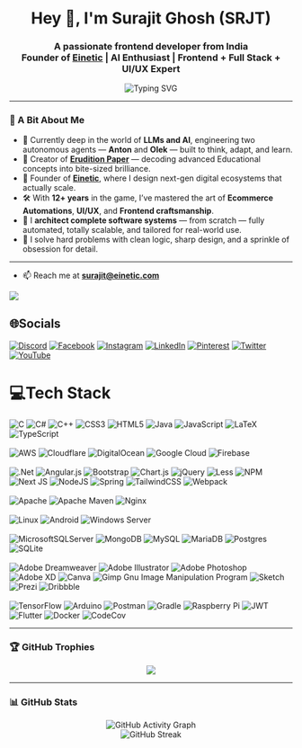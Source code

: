 <h1 align="center">Hey 👋, I'm Surajit Ghosh (SRJT)</h1>
<h3 align="center">A passionate frontend developer from India <br/> Founder of <a href="https://www.einetic.com">Einetic</a> | AI Enthusiast | Frontend + Full Stack + UI/UX Expert</h3>

<p align="center">
  <img src="https://readme-typing-svg.herokuapp.com?font=Fira+Code&weight=500&size=22&duration=4000&pause=1000&color=007bff&center=true&vCenter=true&multiline=true&width=600&height=100&lines=Building+scalable+automated+systems;Designing+stellar+UX+and+AI+experiences;Crafting+with+love+%F0%9F%92%96+since+2011" alt="Typing SVG">
</p>

---

### 🚀 A Bit About Me

- 🔬 Currently deep in the world of **LLMs and AI**, engineering two autonomous agents — **Anton** and **Olek** — built to think, adapt, and learn.  
- 🧠 Creator of [**Erudition Paper**](https://erudition.co.in/) — decoding advanced Educational concepts into bite-sized brilliance.  
- 🧭 Founder of [**Einetic**](https://www.einetic.com), where I design next-gen digital ecosystems that actually scale.  
- 🛠️ With **12+ years** in the game, I’ve mastered the art of **Ecommerce Automations**, **UI/UX**, and **Frontend craftsmanship**.  
- 🧠 I **architect complete software systems** — from scratch — fully automated, totally scalable, and tailored for real-world use.  
- 🎨 I solve hard problems with clean logic, sharp design, and a sprinkle of obsession for detail.  

---
 
- 📫 Reach me at **surajit@einetic.com**

[![](https://visitcount.itsvg.in/api?id=thesrjt&icon=0&color=1)](https://visitcount.itsvg.in)

## 🌐Socials
[![Discord](https://img.shields.io/badge/Discord-%237289DA.svg?logo=discord&logoColor=white)](htttps://discord.gg/SRJT#4540) [![Facebook](https://img.shields.io/badge/Facebook-%231877F2.svg?logo=Facebook&logoColor=white)](https://facebook.com/thesrjt) [![Instagram](https://img.shields.io/badge/Instagram-%23E4405F.svg?logo=Instagram&logoColor=white)](https://instagram.com/thesrjt) [![LinkedIn](https://img.shields.io/badge/LinkedIn-%230077B5.svg?logo=linkedin&logoColor=white)](https://linkedin.com/in/thesrjt) [![Pinterest](https://img.shields.io/badge/Pinterest-%23E60023.svg?logo=Pinterest&logoColor=white)](https://pinterest.com/thesrjt) [![Twitter](https://img.shields.io/badge/Twitter-%231DA1F2.svg?logo=Twitter&logoColor=white)](https://twitter.com/thesrjt) [![YouTube](https://img.shields.io/badge/YouTube-%23FF0000.svg?logo=YouTube&logoColor=white)](https://youtube.com/c/UC7J8LIRs4PNkGB4QHrmZWjA) 

# 💻Tech Stack
![C](https://img.shields.io/badge/c-%2300599C.svg?style=for-the-badge&logo=c&logoColor=white) ![C#](https://img.shields.io/badge/c%23-%23239120.svg?style=for-the-badge&logo=c-sharp&logoColor=white) ![C++](https://img.shields.io/badge/c++-%2300599C.svg?style=for-the-badge&logo=c%2B%2B&logoColor=white) ![CSS3](https://img.shields.io/badge/css3-%231572B6.svg?style=for-the-badge&logo=css3&logoColor=white) ![HTML5](https://img.shields.io/badge/html5-%23E34F26.svg?style=for-the-badge&logo=html5&logoColor=white) ![Java](https://img.shields.io/badge/java-%23ED8B00.svg?style=for-the-badge&logo=java&logoColor=white) ![JavaScript](https://img.shields.io/badge/javascript-%23323330.svg?style=for-the-badge&logo=javascript&logoColor=%23F7DF1E) ![LaTeX](https://img.shields.io/badge/latex-%23008080.svg?style=for-the-badge&logo=latex&logoColor=white) ![TypeScript](https://img.shields.io/badge/typescript-%23007ACC.svg?style=for-the-badge&logo=typescript&logoColor=white)
<br/><br/> ![AWS](https://img.shields.io/badge/AWS-%23FF9900.svg?style=for-the-badge&logo=amazon-aws&logoColor=white) ![Cloudflare](https://img.shields.io/badge/Cloudflare-F38020?style=for-the-badge&logo=Cloudflare&logoColor=white) ![DigitalOcean](https://img.shields.io/badge/DigitalOcean-%230167ff.svg?style=for-the-badge&logo=digitalOcean&logoColor=white) ![Google Cloud](https://img.shields.io/badge/Google%20Cloud-%234285F4.svg?style=for-the-badge&logo=google-cloud&logoColor=white) ![Firebase](https://img.shields.io/badge/firebase-%23039BE5.svg?style=for-the-badge&logo=firebase)
<br/><br/> ![.Net](https://img.shields.io/badge/.NET-5C2D91?style=for-the-badge&logo=.net&logoColor=white) ![Angular.js](https://img.shields.io/badge/angular.js-%23E23237.svg?style=for-the-badge&logo=angularjs&logoColor=white) ![Bootstrap](https://img.shields.io/badge/bootstrap-%23563D7C.svg?style=for-the-badge&logo=bootstrap&logoColor=white) ![Chart.js](https://img.shields.io/badge/chart.js-F5788D.svg?style=for-the-badge&logo=chart.js&logoColor=white) ![jQuery](https://img.shields.io/badge/jquery-%230769AD.svg?style=for-the-badge&logo=jquery&logoColor=white) ![Less](https://img.shields.io/badge/less-2B4C80?style=for-the-badge&logo=less&logoColor=white) ![NPM](https://img.shields.io/badge/NPM-%23000000.svg?style=for-the-badge&logo=npm&logoColor=white) ![Next JS](https://img.shields.io/badge/Next-black?style=for-the-badge&logo=next.js&logoColor=white) ![NodeJS](https://img.shields.io/badge/node.js-6DA55F?style=for-the-badge&logo=node.js&logoColor=white) ![Spring](https://img.shields.io/badge/spring-%236DB33F.svg?style=for-the-badge&logo=spring&logoColor=white) ![TailwindCSS](https://img.shields.io/badge/tailwindcss-%2338B2AC.svg?style=for-the-badge&logo=tailwind-css&logoColor=white) ![Webpack](https://img.shields.io/badge/webpack-%238DD6F9.svg?style=for-the-badge&logo=webpack&logoColor=black)
<br/><br/> ![Apache](https://img.shields.io/badge/apache-%23D42029.svg?style=for-the-badge&logo=apache&logoColor=white) ![Apache Maven](https://img.shields.io/badge/Apache%20Maven-C71A36?style=for-the-badge&logo=Apache%20Maven&logoColor=white) ![Nginx](https://img.shields.io/badge/nginx-%23009639.svg?style=for-the-badge&logo=nginx&logoColor=white)
<br/><br/> ![Linux](https://img.shields.io/badge/Linux-212121.svg?style=for-the-badge&logo=Linux&logoColor=white) ![Android](https://img.shields.io/badge/Android-3DDC84.svg?style=for-the-badge&logo=Android&logoColor=white) ![Windows Server](https://img.shields.io/badge/Windows%20Server-357EC7.svg?style=for-the-badge&logo=Windows&logoColor=white)
<br/><br/> ![MicrosoftSQLServer](https://img.shields.io/badge/Microsoft%20SQL%20Sever-CC2927?style=for-the-badge&logo=microsoft%20sql%20server&logoColor=white) ![MongoDB](https://img.shields.io/badge/MongoDB-%234ea94b.svg?style=for-the-badge&logo=mongodb&logoColor=white) ![MySQL](https://img.shields.io/badge/mysql-%2300f.svg?style=for-the-badge&logo=mysql&logoColor=white) ![MariaDB](https://img.shields.io/badge/MariaDB-003545?style=for-the-badge&logo=mariadb&logoColor=white) ![Postgres](https://img.shields.io/badge/postgres-%23316192.svg?style=for-the-badge&logo=postgresql&logoColor=white) ![SQLite](https://img.shields.io/badge/sqlite-%2307405e.svg?style=for-the-badge&logo=sqlite&logoColor=white)
<br/><br/> ![Adobe Dreamweaver](https://img.shields.io/badge/Adobe%20Dreamweaver-FF61F6.svg?style=for-the-badge&logo=Adobe%20Dreamweaver&logoColor=white) ![Adobe Illustrator](https://img.shields.io/badge/adobeillustrator-%23FF9A00.svg?style=for-the-badge&logo=adobeillustrator&logoColor=white) ![Adobe Photoshop](https://img.shields.io/badge/adobephotoshop-%2331A8FF.svg?style=for-the-badge&logo=adobephotoshop&logoColor=white) ![Adobe XD](https://img.shields.io/badge/Adobe%20XD-470137?style=for-the-badge&logo=Adobe%20XD&logoColor=#FF61F6) ![Canva](https://img.shields.io/badge/Canva-%2300C4CC.svg?style=for-the-badge&logo=Canva&logoColor=white) ![Gimp Gnu Image Manipulation Program](https://img.shields.io/badge/Gimp-657D8B?style=for-the-badge&logo=gimp&logoColor=FFFFFF) ![Sketch](https://img.shields.io/badge/Sketch-FFB387?style=for-the-badge&logo=sketch&logoColor=black) ![Prezi](https://img.shields.io/badge/Prezi-%23000000.svg?style=for-the-badge&logo=Prezi&logoColor=white) ![Dribbble](https://img.shields.io/badge/Dribbble-EA4C89?style=for-the-badge&logo=dribbble&logoColor=white) 
<br/><br/> ![TensorFlow](https://img.shields.io/badge/TensorFlow-%23FF6F00.svg?style=for-the-badge&logo=TensorFlow&logoColor=white) ![Arduino](https://img.shields.io/badge/-Arduino-00979D?style=for-the-badge&logo=Arduino&logoColor=white) ![Postman](https://img.shields.io/badge/Postman-FF6C37?style=for-the-badge&logo=postman&logoColor=white) ![Gradle](https://img.shields.io/badge/Gradle-02303A.svg?style=for-the-badge&logo=Gradle&logoColor=white) ![Raspberry Pi](https://img.shields.io/badge/-RaspberryPi-C51A4A?style=for-the-badge&logo=Raspberry-Pi) ![JWT](https://img.shields.io/badge/JWT-black?style=for-the-badge&logo=JSON%20web%20tokens) ![Flutter](https://img.shields.io/badge/Flutter-%2302569B.svg?style=for-the-badge&logo=Flutter&logoColor=white) ![Docker](https://img.shields.io/badge/docker-%230db7ed.svg?style=for-the-badge&logo=docker&logoColor=white) ![CodeCov](https://img.shields.io/badge/codecov-%23ff0077.svg?style=for-the-badge&logo=codecov&logoColor=white) 

---

### 🏆 GitHub Trophies

<p align="center">
  <img src="https://github-profile-trophy.vercel.app/?username=thesrjt&theme=onedark&column=7&no-frame=true&no-bg=true" />
</p>

---

### 📊 GitHub Stats

<div align="center">

<!-- Activity Heatmap -->
  <img src="https://github-readme-activity-graph.vercel.app/graph?username=thesrjt&theme=react-dark&hide_border=true" alt="GitHub Activity Graph" />
  <br/>
  <img src="https://github-readme-streak-stats.herokuapp.com/?user=thesrjt&amp;theme=dark&amp;hide_border=false&amp;v=1" alt="GitHub Streak" />
  <br/>
  <!--<img src="https://github-readme-stats.vercel.app/api?username=thesrjt&amp;show_icons=true&amp;theme=dark&amp;hide_border=false&amp;rank_icon=github" alt="GitHub Stats" />-->

</div>

